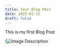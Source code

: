 ```yaml
---
title: Test Blog Post
date: 2025-01-15
draft: false
---
```

This is my first Blog Post
 
!![Image Description](/images/bamboo.png)